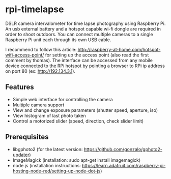 rpi-timelapse
=============

DSLR camera intervalometer for time lapse photography using Raspberry Pi. An usb external battery and a hotspot capable wi-fi dongle are required in order to shoot outdoors. You can connect multiple cameras to a single Raspberry Pi unit each through its own USB cable.

I recommend to follow this article: http://raspberry-at-home.com/hotspot-wifi-access-point/ for setting up the access point (also read the first comment by thomas). The interface can be accessed from any mobile device connected to the RPi hotspot by pointing a browser to RPi ip address on port 80 (ex: http://192.134.3.1).

Features
--------

- Simple web interface for controlling the camera
- Multiple camera support
- View and change exposure parameters (shutter speed, aperture, iso)
- View histogram of last photo taken
- Control a motorized slider (speed, direction, check slider limit)

Prerequisites
-------------

- libgphoto2 (for the latest version: https://github.com/gonzalo/gphoto2-updater)
- ImageMagick (installation: sudo apt-get install imagemagick)
- node.js (installation instructions: https://learn.adafruit.com/raspberry-pi-hosting-node-red/setting-up-node-dot-js)
